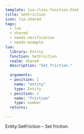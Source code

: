 ```yaml
---
template: lua-class-function.html
title: SetFriction
icon: lua-shared
tags:
  - lua
  - shared
  - needs-verification
  - needs-example
lua:
  library: Entity
  function: SetFriction
  realm: shared
  description: "Set friction."
  
  arguments:
  - position: 1
    name: "entity"
    type: Entity
  - position: 2
    name: "friction"
    type: number
  returns:
    
---
```


<div class="lua__search__keywords">
Entity:SetFriction &#x2013; Set friction.
</div>
